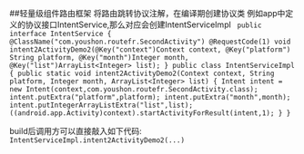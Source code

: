 ##轻量级组件路由框架
将路由跳转协议注解，在编译期创建协议类
例如app中定义的协议接口IntentService,那么对应会创建IntentServiceImpl
 `  public interface IntentService {
       @ClassName("com.youshon.routefr.SecondActivity")
       @RequestCode(1)
       void intent2ActivityDemo2(@Key("context")Context context,
                                 @Key("platform") String platform,
                                 @Key("month")Integer month,
                                 @Key("list")ArrayList<Integer> list);
   }
   public class IntentServiceImpl {
     public static void intent2ActivityDemo2(Context context, String platform, Integer month,
         ArrayList<Integer> list) {
       Intent intent = new Intent(context,com.youshon.routefr.SecondActivity.class);
       intent.putExtra("platform",platform);
       intent.putExtra("month",month);
       intent.putIntegerArrayListExtra("list",list);
       ((android.app.Activity)context).startActivityForResult(intent,1);
     }
   }
   `



build后调用方可以直接敲入如下代码:
`IntentServiceImpl.intent2ActivityDemo2(...)`


